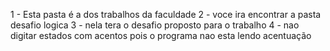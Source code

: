 1 - Esta pasta é a dos trabalhos da faculdade
2 - voce ira encontrar a pasta desafio logica
3 - nela tera o desafio proposto para o trabalho
4 - nao digitar estados com acentos pois o programa nao esta lendo acentuação
